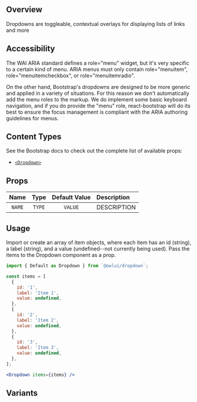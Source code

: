 ## Overview

Dropdowns are toggleable, contextual overlays for displaying lists of links and more

## Accessibility

The WAI ARIA standard defines a role="menu" widget, but it's very specific to a certain kind of menu. ARIA menus must only contain role="menuitem", role="menuitemcheckbox", or role="menuitemradio".

On the other hand, Bootstrap's dropdowns are designed to be more generic and applied in a variety of situations. For this reason we don't automatically add the menu roles to the markup. We do implement some basic keyboard navigation, and if you do provide the "menu" role, react-bootstrap will do its best to ensure the focus management is compliant with the ARIA authoring guidelines for menus.

## Content Types

See the Bootstrap docs to check out the complete list of available props:

- [`<Dropdown>`](https://react-bootstrap.github.io/components/dropdowns/#dropdown-props)

## Props

|  Name  |  Type  | Default Value | Description |
| :----: | :----: | :-----------: | :---------- |
| `NAME` | `TYPE` |    `VALUE`    | DESCRIPTION |

## Usage

Import or create an array of item objects, where each item has an id (string), a label (string), and a value (undefined--not currently being used). Pass the items to the Dropdown component as a prop.

```jsx
import { Default as Dropdown } from `@owlui/dropdown`;

const items = [
  {
    id: '1',
    label: 'Item 1',
    value: undefined,
  },
  {
    id: '2',
    label: 'Item 2',
    value: undefined,
  },
  {
    id: '3',
    label: 'Item 3',
    value: undefined,
  },
];

<Dropdown items={items} />

```

## Variants
